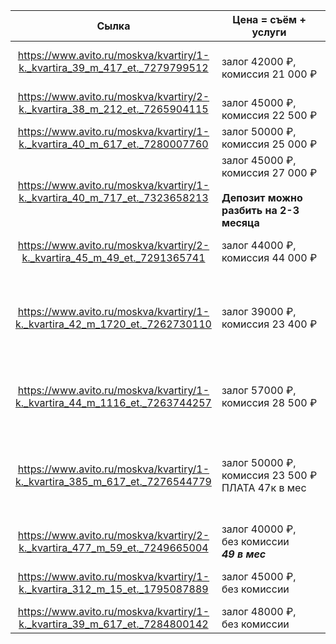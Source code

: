 
|                                    Сылка                                    | Цена = съём + услуги                                                            | площадь | расположение                                                                                     | Комментарии                   |
| :-------------------------------------------------------------------------: | ------------------------------------------------------------------------------- | ------- | ------------------------------------------------------------------------------------------------ | ----------------------------- |
| https://www.avito.ru/moskva/kvartiry/1-k._kvartira_39_m_417_et._7279799512  | <br>залог 42000 ₽, комиссия 21 000 ₽                                            | 39 м²   | Москва, Солнцевский пр-т, 25/2                                                                   | дешево и близко               |
| https://www.avito.ru/moskva/kvartiry/2-k._kvartira_38_m_212_et._7265904115  | <br>залог 45000 ₽, комиссия 22 500 ₽                                            | 38 м²   | Москва, ул. 50 лет Октября, 1к1                                                                  | 2шка говорово                 |
| https://www.avito.ru/moskva/kvartiry/1-k._kvartira_40_m_617_et._7280007760  | залог 50000 ₽, комиссия 25 000 ₽                                                | 40 м²   | Москва, ул. 50 лет Октября, 9к1                                                                  | Красивая и  чистая            |
| https://www.avito.ru/moskva/kvartiry/1-k._kvartira_40_m_717_et._7323658213  | залог 45000 ₽, комиссия 27 000 ₽<br><br>**Депозит можно разбить на 2-3 месяца** | 40 м²   | В НАШИХ домах                                                                                    | В НАШИХ домах                 |
|  https://www.avito.ru/moskva/kvartiry/2-k._kvartira_45_m_49_et._7291365741  | залог 44000 ₽, комиссия 44 000 ₽                                                | 45 м²   | Москва, Родниковая ул., 16 (Новопеределкино)                                                     | # 2-к. квартира               |
| https://www.avito.ru/moskva/kvartiry/1-k._kvartira_42_m_1720_et._7262730110 | залог 39000 ₽, комиссия 23 400 ₽                                                | 42 м²   | Москва, Новомосковский административный округ, поселение Внуковское, ул. Бориса Пастернака, 25   | Рассказовка                   |
| https://www.avito.ru/moskva/kvartiry/1-k._kvartira_44_m_1116_et._7263744257 | залог 57000 ₽, комиссия 28 500 ₽                                                | 44 м²   | Москва, ул. Намёткина, 13к2<br><br>(М. Новые Черемушки)                                          | <br>Новые Черёмушки11–15 мин. |
| https://www.avito.ru/moskva/kvartiry/1-k._kvartira_385_m_617_et._7276544779 | залог 50000 ₽, комиссия 23 500 ₽<br>ПЛАТА 47к в мес                             | 38.5 м² | Москва, Новомосковский административный округ, поселение Внуковское, ул. Бориса Пастернака, 33к2 | Рассказовка                   |
| https://www.avito.ru/moskva/kvartiry/2-k._kvartira_477_m_59_et._7249665004  | залог 40000 ₽, без комиссии<br> ***49 в мес***                                  | 47.7 м² | Москва, ул. 26 Бакинских Комиссаров, 4к3                                                         | двушка на юго-западной        |
| https://www.avito.ru/moskva/kvartiry/1-k._kvartira_312_m_15_et._1795087889  | залог 45000 ₽, без комиссии<br>                                                 | 31.2 м² | Москва, Боровский пр., 22                                                                        | <br>Солнцево11–15 мин.        |
| https://www.avito.ru/moskva/kvartiry/1-k._kvartira_39_m_617_et._7284800142  | залог 48000 ₽, без комиссии                                                     | # 39 м² |                                                                                                  |                               |
